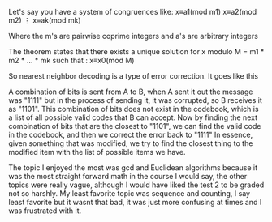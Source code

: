 Let's say you have a system of congruences like:
x​≡a1​(mod m1​)
x≡a2​(mod m2​)
⋮
x≡ak​(mod mk​)​

Where the m's are pairwise coprime integers and a's are arbitrary integers

The theorem states that there exists a unique solution for x modulo M = m1 * m2  * ... * mk
such that : x≡x0(mod M)







So nearest neighbor decoding is a type of error correction. It goes like this

A combination of bits is sent from A to B, when A sent it out the message was "1111" but in the process of sending it, it was corrupted, so B receives it as "1101". This combination of bits does not exist in the codebook, which is a list of all possible valid codes that B can accept. 
Now by finding the next combination of bits that are the closest to "1101", we can find the valid code in the codebook, and then we correct the error back to "1111"
In essence, given something that was modified, we try to find the closest thing to the modified item with the list of possible items we have.



The topic I enjoyed the most was gcd and Euclidean algorithms because it was the most straight forward math in the course I would say, the other topics were really vague, although I would have liked the test 2 to be graded not so harshly. My least favorite topic was sequence and counting, I say least favorite but it wasnt that bad, it was just more confusing at times and I was frustrated with it.